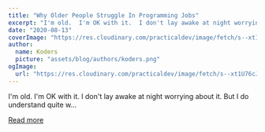 ```yaml
---
title: "Why Older People Struggle In Programming Jobs"
excerpt: "I'm old.  I'm OK with it.  I don't lay awake at night worrying about it.  But I do understand quite w..."
date: "2020-08-13"
coverImage: "https://res.cloudinary.com/practicaldev/image/fetch/s--xt1U76cJ--/c_imagga_scale,f_auto,fl_progressive,h_420,q_auto,w_1000/https://dev-to-uploads.s3.amazonaws.com/i/p78w9jlwc6f2nrwpj1os.jpg"
author:
  name: Koders
  picture: "assets/blog/authors/koders.png"
ogImage:
  url: "https://res.cloudinary.com/practicaldev/image/fetch/s--xt1U76cJ--/c_imagga_scale,f_auto,fl_progressive,h_420,q_auto,w_1000/https://dev-to-uploads.s3.amazonaws.com/i/p78w9jlwc6f2nrwpj1os.jpg"
---
```


I'm old.  I'm OK with it.  I don't lay awake at night worrying about it.  But I do understand quite w...

[Read more](https://dev.to/bytebodger/why-older-people-struggle-in-programming-jobs-1pj0)
